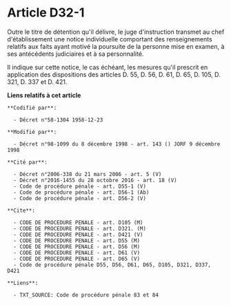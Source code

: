 # Article D32-1

Outre le titre de détention qu'il délivre, le juge d'instruction transmet au chef d'établissement une notice individuelle
comportant des renseignements relatifs aux faits ayant motivé la poursuite de la personne mise en examen, à ses antécédents
judiciaires et à sa personnalité.

Il indique sur cette notice, le cas échéant, les mesures qu'il prescrit en application des dispositions des articles D. 55,
D. 56, D. 61, D. 65, D. 105, D. 321, D. 337 et D. 421.

**Liens relatifs à cet article**

	**Codifié par**:

	  - Décret n°58-1304 1958-12-23

	**Modifié par**:

	  - Décret n°98-1099 du 8 décembre 1998 - art. 143 () JORF 9 décembre 1998

	**Cité par**:

	  - Décret n°2006-338 du 21 mars 2006 - art. 5 (V)
	  - Décret n°2016-1455 du 28 octobre 2016 - art. 18 (V)
	  - Code de procédure pénale - art. D55-1 (V)
	  - Code de procédure pénale - art. D56-1 (Ab)
	  - Code de procédure pénale - art. D56-2 (V)

	**Cite**:

	  - CODE DE PROCEDURE PENALE - art. D105 (M)
	  - CODE DE PROCEDURE PENALE - art. D321. (M)
	  - CODE DE PROCEDURE PENALE - art. D421 (V)
	  - CODE DE PROCEDURE PENALE - art. D55 (M)
	  - CODE DE PROCEDURE PENALE - art. D56 (M)
	  - CODE DE PROCEDURE PENALE - art. D61 (V)
	  - CODE DE PROCEDURE PENALE - art. D65 (V)
	  - Code de procédure pénale D55, D56, D61, D65, D105, D321, D337, D421

	**Liens**:

	  - TXT_SOURCE: Code de procédure pénale 83 et 84
